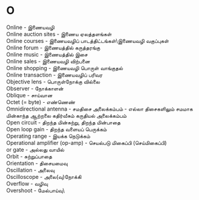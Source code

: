 # O
Online - இணையவழி\
Online auction sites - இணைய ஏலத்தளங்கள்\
Online courses - இணையவழிப் பாடத்திட்டங்கள்\இணையவழி வகுப்புகள் \
Online forum - இணையத்தில் கருத்தரங்கு \
Online music - இணையத்தில் இசை \
Online sales - இணையவழி விற்பனை \
Online shopping - இணையவழி பொருள் வாங்குதல் \
Online transaction - இணையவழிப் பரிவர\
Objective lens - பொருள்நோக்கு வில்லை\
Observer - நோக்காளன்\
Oblique - சாய்வான\
Octet (= byte) - எண்ணெண்\
Omnidirectional antenna - சமதிசை அலைக்கம்பம் - எல்லா திசைகளிலும் சமமாக மின்காந்த ஆற்றலை கதிர்வீசும் கருதியல் அலைக்கம்பம்\
Open circuit - திறந்த மின்சுற்று, திறந்த மின்பாதை\
Open loop gain - திறந்த வளையப் பெருக்கம்\
Operating range - இயக்க நெடுக்கம்\
Operational amplifier (op-amp) - செயல்படு மிகைப்பி (செய்மிகைப்பி)\
or gate - அல்லது வாயில்\
Orbit - சுற்றுப்பாதை\
Orientation - திசையமைவு\
Oscillation - அலைவு\
Oscilloscope - அலை(வு)நோக்கி\
Overflow - வழிவு\
Overshoot - மேல்பாய்வு\